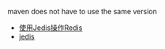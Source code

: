 maven does not have to use the same version
 
 - [使用Jedis操作Redis](http://www.devnote.cn/article/352.html)
 - [jedis](https://github.com/xetorthio/jedis)
 